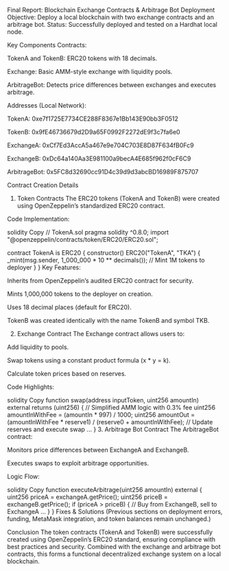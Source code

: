 Final Report: Blockchain Exchange Contracts & Arbitrage Bot Deployment
Objective: Deploy a local blockchain with two exchange contracts and an arbitrage bot.
Status: Successfully deployed and tested on a Hardhat local node.

Key Components
Contracts:

TokenA and TokenB: ERC20 tokens with 18 decimals.

Exchange: Basic AMM-style exchange with liquidity pools.

ArbitrageBot: Detects price differences between exchanges and executes arbitrage.

Addresses (Local Network):

TokenA: 0xe7f1725E7734CE288F8367e1Bb143E90bb3F0512

TokenB: 0x9fE46736679d2D9a65F0992F2272dE9f3c7fa6e0

ExchangeA: 0xCf7Ed3AccA5a467e9e704C703E8D87F634fB0Fc9

ExchangeB: 0xDc64a140Aa3E981100a9becA4E685f962f0cF6C9

ArbitrageBot: 0x5FC8d32690cc91D4c39d9d3abcBD16989F875707

Contract Creation Details
1. Token Contracts
The ERC20 tokens (TokenA and TokenB) were created using OpenZeppelin’s standardized ERC20 contract.

Code Implementation:

solidity
Copy
// TokenA.sol
pragma solidity ^0.8.0;
import "@openzeppelin/contracts/token/ERC20/ERC20.sol";

contract TokenA is ERC20 {
    constructor() ERC20("TokenA", "TKA") {
        _mint(msg.sender, 1_000_000 * 10 ** decimals()); // Mint 1M tokens to deployer
    }
}
Key Features:

Inherits from OpenZeppelin’s audited ERC20 contract for security.

Mints 1,000,000 tokens to the deployer on creation.

Uses 18 decimal places (default for ERC20).

TokenB was created identically with the name TokenB and symbol TKB.

2. Exchange Contract
The Exchange contract allows users to:

Add liquidity to pools.

Swap tokens using a constant product formula (x * y = k).

Calculate token prices based on reserves.

Code Highlights:

solidity
Copy
function swap(address inputToken, uint256 amountIn) external returns (uint256) {
    // Simplified AMM logic with 0.3% fee
    uint256 amountInWithFee = (amountIn * 997) / 1000;
    uint256 amountOut = (amountInWithFee * reserve1) / (reserve0 + amountInWithFee);
    // Update reserves and execute swap
    ...
}
3. Arbitrage Bot Contract
The ArbitrageBot contract:

Monitors price differences between ExchangeA and ExchangeB.

Executes swaps to exploit arbitrage opportunities.

Logic Flow:

solidity
Copy
function executeArbitrage(uint256 amountIn) external {
    uint256 priceA = exchangeA.getPrice();
    uint256 priceB = exchangeB.getPrice();
    if (priceA > priceB) {
        // Buy from ExchangeB, sell to ExchangeA
        ...
    }
}
Fixes & Solutions
(Previous sections on deployment errors, funding, MetaMask integration, and token balances remain unchanged.)

Conclusion
The token contracts (TokenA and TokenB) were successfully created using OpenZeppelin’s ERC20 standard, ensuring compliance with best practices and security. Combined with the exchange and arbitrage bot contracts, this forms a functional decentralized exchange system on a local blockchain.
